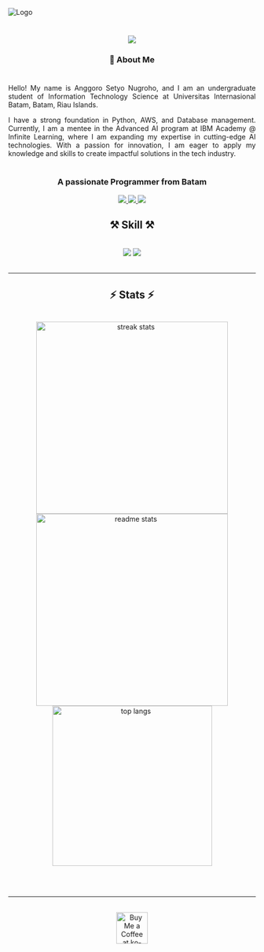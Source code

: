![Logo](BANNER%20GITHUB.png)




<h1 align="center">
    <img src="https://readme-typing-svg.herokuapp.com?font=Kanit&size=35&pause=1000&center=true&vCenter=true&width=435&lines=Hi+There++%F0%9F%91%8B;I'm+Anggoro+Setyo+Nugroho;Don't+forget+to+follow+%F0%9F%91%8B" /> 
</h1>


<h3 align="center">🚀 About Me </h3>

<div align="justify">

#

Hello! My name is Anggoro Setyo Nugroho, and I am an undergraduate student of Information Technology Science at Universitas Internasional Batam, Batam, Riau Islands.

I have a strong foundation in Python, AWS, and Database management. Currently, I am a mentee in the Advanced AI program at IBM Academy @ Infinite Learning, where I am expanding my expertise in cutting-edge AI technologies. With a passion for innovation, I am eager to apply my knowledge and skills to create impactful solutions in the tech industry.

#
<h3 align="center">A passionate Programmer from Batam </h3>

<div align="center">


 </div>
 
<div align="center"> 
  <a href="mailto:anggorosetyo231@gmail.com">
    <img src="https://img.shields.io/badge/Gmail-333333?style=for-the-badge&logo=gmail&logoColor=red" />
  </a>
  <a href="https://www.linkedin.com/in/anggoro-s-793944184/" target="_blank">
    <img src="https://img.shields.io/badge/LinkedIn-0077B5?style=for-the-badge&logo=linkedin&logoColor=white" target="_blank" />
  </a>
  <a href="https://salesp07.github.io" target="_blank">
     <img src="https://img.shields.io/badge/Portfolio-FF5722?style=for-the-badge&logo=todoist&logoColor=white" target="_blank" /> 
  </a>
</div>
 
<h2 align="center">⚒️ Skill ⚒️</h2>
<br>

<div align="center">
    <img src="https://skillicons.dev/icons?i=aws,git,html,css,vscode,github,figma,arduino,github,cpp,discord" />
    <img src="https://skillicons.dev/icons?i=python,javascript,mysql,flask" /><br>
</div>

<br/>
<hr/>
  

<h2 align="center">⚡ Stats ⚡</h2>
<br>
<div align=center>
  <img width=390 src="https://github-readme-streak-stats.herokuapp.com?user=anggorostyn&theme=dark&border_radius=10)](https://git.io/streak-stats)" alt="streak stats"/>
  <img width=390 src="https://github-readme-stats.vercel.app/api?username=anggorostyn&theme=vue-dark&show_icons=true&hide_border=true&count_private=true)" alt="readme stats" />
  <br/>
  <img width=325 align="center" src="https://github-readme-stats.vercel.app/api/top-langs/?username=anggorostyn&layout=compact&theme=react&border_radius=10&size_weight=0.5&count_weight=0.5&exclude_repo=github-readme-stats" alt="top langs" />
</div>

<br/><br/>

<hr/>

<br/>

<div align="center">
<a href='https://ko-fi.com/T6T813AOC4' target='_blank'><img height='64' style='border:0px;height:64px;' src='https://storage.ko-fi.com/cdn/kofi1.png?v=3' border='0' alt='Buy Me a Coffee at ko-fi.com' /></a>
</div>

<br/>
